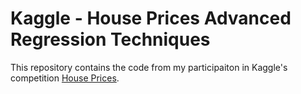 # Kaggle - House Prices Advanced Regression Techniques

This repository contains the code from my participaiton in Kaggle's competition [House Prices](https://www.kaggle.com/competitions/house-prices-advanced-regression-techniques).
